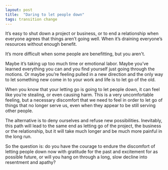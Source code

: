 ```yaml
---
layout: post
title:  "Daring to let people down"
tags: transition change
---
```


It’s easy to shut down a project or business, or to end a relationship when everyone agrees that things aren’t going well. When it’s draining everyone’s resources without enough benefit.

It’s more difficult when some people are benefitting, but you aren't.

Maybe it’s taking up too much time or emotional labor. Maybe you’ve learned everything you can and you find yourself just going through the motions. Or maybe you’re feeling pulled in a new direction and the only way to let something new come in to your work and life is to let go of the old.

When you know that your letting go is going to let people down, it can feel like you’re stealing, or even causing harm. This is a very uncomfortable feeling, but a necessary discomfort that we need to feel in order to let go of things that no longer serve us, even when they appear to be still serving other people.

The alternative is to deny ourselves and refuse new possibilities. Inevitably, this path will lead to the same end as letting go of the project, the business or the relationship, but it will take much longer and be much more painful in the long run.

So the question is: do you have the courage to endure the discomfort of letting people down now with gratitude for the past and excitement for as possible future, or will you hang on through a long, slow decline into resentment and apathy?